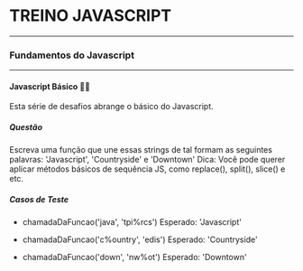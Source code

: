 # TREINO JAVASCRIPT #
---
### Fundamentos do Javascript ###
---
#### Javascript Básico 👨‍💻
Esta série de desafios abrange o básico do Javascript.
##### Questão
Escreva uma função que une essas strings de tal formam as seguintes palavras:
'Javascript', 'Countryside' e 'Downtown'
Dica: Você pode querer aplicar métodos básicos de sequência JS, como replace(), split(), slice() e etc.

##### Casos de Teste
- chamadaDaFuncao('java', 'tpi%rcs')
Esperado: 'Javascript'

- chamadaDaFuncao('c%ountry', 'edis')
Esperado: 'Countryside'

- chamadaDaFuncao('down', 'nw%ot')
Esperado: 'Downtown'